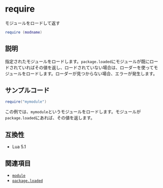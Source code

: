 # require

モジュールをロードして返す

```lua
require (modname)
```

## 説明

指定されたモジュールをロードします。`package.loaded`にモジュールが既にロードされていればその値を返し、ロードされていない場合は、ローダーを使ってモジュールをロードします。ローダーが見つからない場合、エラーが発生します。

## サンプルコード

```lua
require("mymodule")
```

この例では、`mymodule`というモジュールをロードします。モジュールが`package.loaded`にあれば、その値を返します。

## 互換性

- Lua 5.1

## 関連項目

- [`module`](module.md)
- [`package.loaded`](loaded.md)